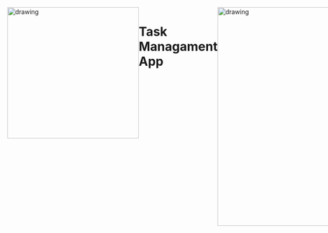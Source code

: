 <div style="display: flex;">
    <img src="https://i.ibb.co/XjmHBBv/Screenshot-2023-09-22-205345.png" alt="drawing" width="300"/>
    <h1>Task Managament App</h1>
    <img src="https://i.ibb.co/3F5Qzv5/Screenshot-2023-09-22-205314.png" alt="drawing" width="500"/>
</div>